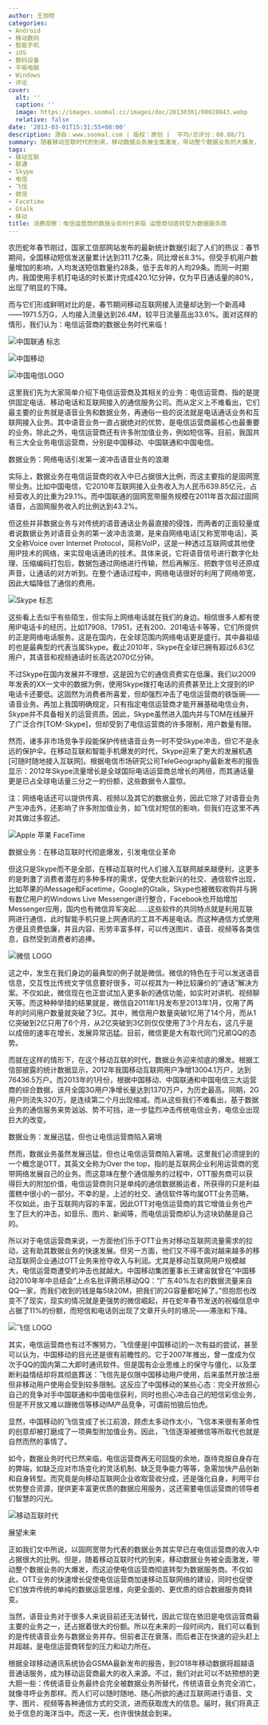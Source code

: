 ```yaml
---
author: 王旭晗
categories:
- Android
- 移动数码
- 智能手机
- iOS
- 数码设备
- 平板电脑
- Windows
- 评论
cover:
  alt: ''
  caption: ''
  image: https://images.soomal.cc/images/doc/20130301/00028043.webp
  relative: false
date: '2013-03-01T15:31:55+08:00'
description: 源自：www.soomal.com | 版权：原创 |  平均/总评分：08.88/71
summary: 随着移动互联时代的到来，移动数据业务被全面激发，带动整个数据业务的大爆发，而这迫使电信运营商彻底转型为数据服务商。不仅如此，OTT业务的快速增长促使电信运营商加速移动互联网络的建设，同时也促使它们放弃传统的单纯的数据运营思维，向更全面的、更优质的……
tags:
- 移动互联
- 联通
- Skype
- 电信
- 飞信
- 微信
- Facetime
- Gtalk
- 移动
title: 消费观察：电信运营商的数据业务时代来临 运营商彻底转型为数据服务商
---
```


农历蛇年春节刚过，国家工信部网站发布的最新统计数据引起了人们的热议：春节期间，全国移动短信发送量累计达到311.7亿条，同比增长8.3%。但受手机用户数量增加的影响，人均发送短信数量约28条，低于去年的人均29条。而同一时期内，我国使用手机打电话的时长累计完成420.1亿分钟，仅为平日通话量的80%，出现了明显的下降。



而与它们形成鲜明对比的是，春节期间移动互联网接入流量却达到一个新高峰――1971.5万G，人均接入流量达到26.4M，较平日流量高出33.6%。面对这样的情形，我们认为：电信运营商的数据业务时代来临！



![中国联通 标志](https://images.soomal.cc/images/doc/20100901/00007019.webp)



![中国移动](https://images.soomal.cc/images/doc/20100916/00007263.webp)



![中国电信LOGO](https://images.soomal.cc/images/doc/20130301/00028040.webp)



这里我们先为大家简单介绍下电信运营商及其相关的业务：电信运营商，指的是提供固定电话、移动电话和互联网接入的通信服务公司。而从定义上不难看出，它们最主要的业务就是语音业务和数据业务，再通俗一些的说法就是电话通话业务和互联网接入业务。其中语音业务一直占据绝对的优势，是电信运营商最核心也最重要的业务。除此之外，电信运营商还有许多附加值业务，例如短信等。目前，我国共有三大全业务电信运营商，分别是中国移动、中国联通和中国电信。



数据业务：网络电话引发第一波冲击语音业务的浪潮



实际上，数据业务在电信运营商的收入中已占据很大比例，而这主要指的是固网宽带业务。比如中国电信，它2010年互联网接入业务收入为人民币639.85亿元，占经营收入的比重为29.1%。而中国联通的固网宽带服务规模在2011年首次超过固网语音，占固网服务收入的比例达到43.2%。



但这些并非数据业务与对传统的语音通话业务最直接的侵蚀，而两者的正面较量或者说数据业务对语音业务的第一波冲击浪潮，是来自网络电话[又称宽带电话]，英文全称Voice over Internet Protocol，简称VoIP，这是一种透过互联网或其他使用IP技术的网络，来实现电话通讯的技术。具体来说，它将语音信号进行数字化处理、压缩编码打包后，数据包通过网络进行传输，然后再解压、把数字信号还原成声音，让通话的对方听到。在整个通话过程中，网络电话很好的利用了网络带宽，因此大幅降低了通信的费用。



![Skype 标志](https://images.soomal.cc/images/doc/20100918/00007285.webp)



这些看上去似乎有些陌生，但实际上网络电话就在我们的身边。相信很多人都有使用IP电话卡的经历，比如17908、17951，还有200、201电话卡等等，它们所提供的正是网络电话服务。这是在国内，在全球范围内网络电话更是盛行。其中鼻祖级的也是最典型的代表当属Skype。截止2010年，Skype在全球已拥有超过6.63亿用户，其语音和视频通话时长高达2070亿分钟。



不过Skype在国内发展并不理想，这是因为它的通信资费实在低廉。我们以2009年发表的XX一文中的数据为例，使用Skype拨打电话的资费甚至比上文提到的IP电话卡还要低。这固然为消费者所喜爱，但却强烈冲击了电信运营商的铁饭碗――语音业务。再加上我国明确规定，只有指定电信运营商才能开展基础电信业务，Skype并不具备相关的运营资质。因此，Skype虽然进入国内并与TOM在线展开了广泛合作[TOM-Skype]，但却受到了电信运营商的许多限制，用户数量有限。



然而，诸多非市场竞争手段能保护传统语音业务一时不受Skype冲击，但它不是永远的保护伞。在移动互联和智能手机爆发的时代，Skype迎来了更大的发展机遇[可随时随地接入互联网]。根据电信市场研究公司TeleGeography最新发布的报告显示：2012年Skype流量增长是全球国际电话运营商总增长的两倍，而其通话量更是已占全球电话量三分之一的份额，这些数据令人震惊。



注：网络电话还可以提供传真、视频以及其它的数据业务，因此它除了对语音业务产生冲击外，还影响了许多附加值业务，如飞信对短信的影响，但我们在这里不再对其做过多叙述。



![Apple 苹果 FaceTime](https://images.soomal.cc/images/doc/20110628/00011765.webp)



数据业务：在移动互联时代彻底爆发，引发电信业革命



但这只是Skype而不是全部，在移动互联时代人们接入互联网越来越便利，这更多的是刺激了消费者潜在的多种多样的需求，促使大批新兴的社交、通信软件出现，比如苹果的iMessage和Facetime，Google的Gtalk，Skype也被微软收购并与拥有数亿用户的Windows Live Messenger进行整合，Facebook也开始增加Messenger应用，国内也有微信异军突起……这些软件的共同特点就是利用互联网进行通信，此时智能手机只是上网通讯的工具不再是电话。而这种通信方式使用方便且资费低廉，并且内容、形势丰富多样，可以传送图片、语音、视频等各类信息，自然受到消费者的追捧。



![微信 LOGO](https://images.soomal.cc/images/doc/20130301/00028041.webp)



这之中，发生在我们身边的最典型的例子就是微信。微信的特色在于可以发送语音信息，交互性比传统文字信息要好很多，可以视其为一种比较廉价的“通话”解决方案。不仅如此，微信现在也正尝试加入更多新的通信功能，如实时对讲机、视频聊天等。而这种种举措的结果就是，微信自2011年1月发布至2013年1月，仅用了两年的时间用户数量就突破了3亿。其中，微信用户数量突破1亿用了14个月，而从1亿突破到2亿只用了6个月，从2亿突破到3亿则仅仅使用了3个月左右，这几乎是以成倍的速率在增长，发展异常迅猛。目前，微信更是大有取代同门兄弟QQ的态势。



而就在这样的情形下，在这个移动互联的时代，数据业务迎来彻底的爆发。根据工信部披露的统计数据显示，2012年我国移动互联网用户净增13004.1万户，达到76436.5万户。而2013年的1月份，根据中国移动、中国联通和中国电信三大运营商的综合数据，该月全国3G用户净增长量达到1370万户，为历史最高。同期，2G用户则流失320万，是连续第二个月出现缩减。而从这些我们不难看出，基于数据业务的通信服务来势汹汹、势不可挡，进一步猛烈冲击传统电信业务，电信业出现巨大的改变。



数据业务：发展迅猛，但也让电信运营商陷入窘境



然而，数据业务虽然发展迅猛，但也让电信运营商陷入窘境。这里我们必须提到的一个概念是OTT，其英文全称为Over the top，指的是互联网企业利用运营商的宽带网络发展自己的业务。而这意味在整个通信服务的过程中，OTT服务商可以获得巨大的附加价值，电信运营商则只是单纯的通信数据搬运者，所获得的只是利益蛋糕中很小的一部分。不幸的是，上述的社交、通信软件等均属OTT业务范畴。不仅如此，由于互联网内容的丰富，因此OTT对电信运营商的其它增值业务也产生了巨大的冲击，如音乐、图片、新闻等，而电信运营商却认为这块奶酪是自己的。



所以对于电信运营商来说，一方面他们乐于OTT业务对移动互联网流量需求的拉动，这有助其数据业务的快速发展。但另一方面，他们又不得不面对越来越多的移动互联网企业通过OTT业务来抢夺收入与利润。尤其是移动互联网用户规模越大，电信运营商遭受的冲击也就越大。中国移动集团董事长王建宙就曾在“中国移动2010年年中总结会”上点名批评腾讯移动QQ：“广东40%左右的数据流量来自QQ一家，而我们收到的钱是每5块20M，把我们的2G容量都吃掉了。”但抱怨也改变不了现实，现实的情况就是更强势的微信崛起，并在蛇年春节发送的祝福信息中占据了11%的份额，而短信和电话则出现了文章开头时的境况――滞涨和下降。



![飞信 LOGO](https://images.soomal.cc/images/doc/20130301/00028042.webp)



其实，电信运营商也有过不懈努力，飞信便是[中国移动]的一次有益的尝试，甚至可以认为，中国移动的目光还是很有前瞻性的。它于2007年推出，曾一度成为仅次于QQ的国内第二大即时通讯软件。但是国有企业思维上的保守与僵化，以及垄断利益情结却将其彻底葬送：飞信先是仅限中国移动用户使用，后来虽然开放注册但非移动用户使用会受到较多限制。这反应了中国移动的某些心态：完全开放担心自己的竞争对手中国联通和中国电信获利，同时也担心冲击自己的短信彩信业务，但是不开放又难以跟微信等移动IM产品竞争，可谓前怕狼后怕虎。



显然，中国移动的飞信变成了长江前浪，顾虑太多动作太小，飞信本来很有革命性的创意却被打磨成了一项典型附加值业务。因此，飞信逐渐被微信等所取代也就是自然而然的事情了。



如今，数据业务时代已然来临，电信运营商再无可回旋的余地，亟待克服自身存在的弊端，如缺乏应对市场变化的灵活机制、缺乏竞争能力等等，急需加快产品创新和自身转型。而究竟是向移动互联网企业收取营收分成，还是强化自身，利用平台优势整合资源，提供更丰富更优质的数据应用服务，这还需要电信运营商的领导者们智慧的闪光。



![移动互联时代](https://images.soomal.cc/images/doc/20130301/00028043.webp)



展望未来



正如我们文中所说，以固网宽带为代表的数据业务其实早已在电信运营商的收入中占据很大的比例。但是，随着移动互联时代的到来，移动数据业务被全面激发，带动整个数据业务的大爆发，而这迫使电信运营商彻底转型为数据服务商。不仅如此，OTT业务的快速增长促使电信运营商加速移动互联网络的建设，同时也促使它们放弃传统的单纯的数据运营思维，向更全面的、更优质的综合数据服务商转变。



当然，语音业务对于很多人来说目前还无法替代，因此它现在依旧是电信运营商最主要的业务之一，还占据着很大的份额。所以在未来的一段时间内，我们可以看到的是传统语音业务与数据业务并存。但前者正在衰落，而后者正在快速的迎头赶上并超越，是电信运营商转型的压力和动力所在。



根据全球移动通讯系统协会GSMA最新发布的报告，到2018年移动数据将超越语音通话服务，成为移动运营商最大的收入来源。不过，我们对此可以不妨预想的更大胆一些：传统语音业务最终会完全被数据业务所替代，传统语音业务完全消亡，就像寻呼业务那样。而人们可以随时随地、随心所欲的通过互联网进行语音、文字、图片、视频等各种通信方式的交流，进而获取庞大的信息。届时，我们将真正处于信息的海洋当中。而这一天，也许很快就会到来。